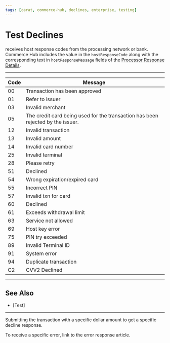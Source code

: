 ```yaml
---
tags: [carat, commerce-hub, declines, enterprise, testing]
---
```



# Test Declines




receives host response codes from the processing network or bank. Commerce Hub includes the value in the `hostResponseCode` along with the corresponding text in `hostResponseMessage` fields of the [Processor Response Details](?path=docs/Resources/Master-Data/Processor-Response-Details.md).

---

| Code| Message |
| ---- | ------------ |
| 00 | Transaction has been approved |
| 01 | Refer to issuer |  
| 03 | Invalid merchant |
| 05 | The credit card being used for the transaction has been rejected by the issuer. |
| 12 | Invalid transaction |
| 13 | Invalid amount |
| 14 | Invalid card number |
| 25 | Invalid terminal |
| 28 | Please retry | 
| 51 | Declined |
| 54 | Wrong expiration/expired card |
| 55 | Incorrect PIN |
| 57 | Invalid txn for card |
| 60 | Declined |
| 61 | Exceeds withdrawal limit |
| 63 | Service not allowed |
| 69 | Host key error |
| 75 | PIN try exceeded |
| 89 | Invalid Terminal ID |
| 91 | System error |
| 94 | Duplicate transaction |
| C2 | CVV2 Declined |

---

## See Also

- [Test]

---

Submitting the transaction with a specific dollar amount to get a specific decline response.

To receive a specific error, link to the error response article.


